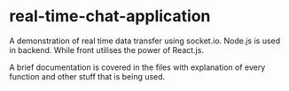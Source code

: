 # real-time-chat-application
A demonstration of real time data transfer using socket.io. Node.js is used in backend. While front utilises
the power of React.js.

A brief documentation is covered in the files with explanation of every function and other stuff that is being used.


